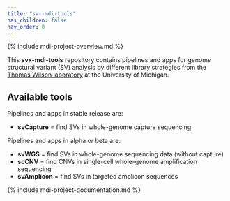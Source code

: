 ```yaml
---
title: "svx-mdi-tools"
has_children: false
nav_order: 0
---
```


{% include mdi-project-overview.md %} 

This **svx-mdi-tools** repository contains pipelines and apps
for genome structural variant (SV) analysis by different library strategies
from the 
[Thomas Wilson laboratory](https://wilsonte-umich.github.io)
at the University of Michigan.

## Available tools

Pipelines and apps in stable release are:
- **svCapture** = find SVs in whole-genome capture sequencing

Pipelines and apps in alpha or beta are:
- **svWGS** = find SVs in whole-genome sequencing data (without capture)
- **scCNV** = find CNVs in single-cell whole-genome amplification sequencing
- **svAmplicon** = find SVs in targeted amplicon sequences

{% include mdi-project-documentation.md %}
